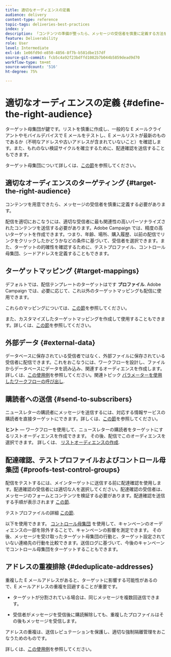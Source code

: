 ```yaml
---
title: 適切なオーディエンスの定義
audience: delivery
content-type: reference
topic-tags: deliveries-best-practices
index: y
description: 「コンテンツの準備が整ったら、メッセージの受信者を慎重に定義する方法を学びます。」
feature: Deliverability
role: User
level: Intermediate
exl-id: 1e06fd9d-e850-4856-8f7b-b581dbe157df
source-git-commit: fcb5c4a92f23bdffd1082b7b044b5859dead9d70
workflow-type: tm+mt
source-wordcount: '516'
ht-degree: 75%

---
```


# 適切なオーディエンスの定義 {#define-the-right-audience}

ターゲット母集団が鍵です。リストを慎重に作成し、一般的な E メールクライアントやモバイルデバイスで E メールをテストし、E メールリストが最新のものであるか（不明なアドレスや古いアドレスが含まれていないこと）を確認します。また、もれのない検証サイクルを確立するために、配達確認を送信することもできます。

ターゲット母集団について詳しくは、[この節](../../audiences/using/selecting-an-audience-in-a-message.md)を参照してください。

## 適切なオーディエンスのターゲティング {#target-the-right-audience}

コンテンツを用意できたら、メッセージの受信者を慎重に定義する必要があります。

配信を適切におこなうには、適切な受信者に最も関連性の高いパーソナライズされたコンテンツを送信する必要があります。Adobe Campaign では、精度の高いターゲットを作成できます。つまり、年齢、場所、購入履歴、以前の配信でリンクをクリックしたかどうかなどの条件に基づいて、受信者を選択できます。また、ターゲットの的確性を確認するために、テストプロファイル、コントロール母集団、シードアドレスを定義することもできます。

## ターゲットマッピング {#target-mappings}

デフォルトでは、配信テンプレートのターゲットはです **プロファイル**. Adobe Campaign では、必要に応じて、これ以外のターゲットマッピングも配信に使用できます。

これらのマッピングについては、[この節](../../automating/using/query.md#targeting-dimensions-and-resources)を参照してください。

また、カスタマイズしたターゲットマッピングを作成して使用することもできます。詳しくは、[この節](../../administration/using/target-mappings-in-campaign.md)を参照してください。

## 外部データ {#external-data}

データベースに保存されている受信者ではなく、外部ファイルに保存されている受信者に配信できます。これをおこなうには、ワークフローを設計し、ファイルからデータベースにデータを読み込み、関連するオーディエンスを作成します。  詳しくは、[この使用例](../../automating/using/use-case-calling-workflow.md)を参照してください。関連トピック [パラメーターを使用したワークフローの呼び出し](../../automating/using/calling-a-workflow-with-external-parameters.md).

## 購読者への送信 {#send-to-subscribers}

ニュースレターの購読者にメッセージを送信するには、対応する情報サービスの購読者を直接ターゲットにできます。詳しくは、[この節](../../audiences/using/about-subscriptions.md)を参照してください。

**ヒント**  — ワークフローを使用して、ニュースレターの購読者をターゲットにするリストオーディエンスを作成できます。 その後、配信でこのオーディエンスを選択できます。 詳しくは、 [リストオーディエンスの作成](../../audiences/using/creating-audiences.md#creating-list-audiences).

## 配達確認、テストプロファイルおよびコントロール母集団 {#proofs-test-control-groups}

配信をテストするには、メインターゲットに送信する前に配達確認を使用します。配達確認の受信者には適切な人を選択してください。配達確認の受信者は、メッセージのフォームとコンテンツを検証する必要があります。配達確認を送信する手順が表示されます [この節](../../sending/using/sending-proofs.md).

テストプロファイルの詳細 [この節](../../audiences/using/managing-test-profiles.md).

以下を使用できます。 [コントロール母集団](../../sending/using/control-group.md) を使用して、キャンペーンのオーディエンスの一部を除外することで、キャンペーンの影響を測定できます。 その後、メッセージを受け取ったターゲット母集団の行動と、ターゲット設定されていない連絡先の行動を比較できます。送信ログに基づいて、今後のキャンペーンでコントロール母集団をターゲットすることもできます。

## アドレスの重複排除 {#deduplicate-addresses}

重複した E メールアドレスがあると、ターゲットに影響する可能性があるので、E メールアドレスの重複を回避することが重要です。

* ターゲットが分割されている場合は、同じメッセージを複数回送信できます。

* 受信者がメッセージを受信後に購読解除しても、重複したプロファイルはその後もメッセージを受信します。

アドレスの重複は、送信レピュテーションを保護し、適切な強制隔離管理をおこなうためのものです。

詳しくは、[この使用例](../../automating/using/deduplicating-data-imported-file.md)を参照してください。
